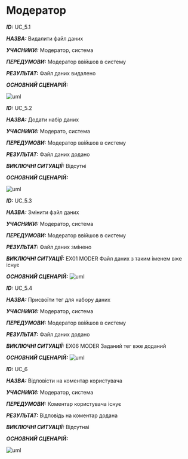 # Модератор
***ID:*** UC_5.1
    
***НАЗВА:*** Видалити файл даних
    
***УЧАСНИКИ:*** Модератор, система

***ПЕРЕДУМОВИ:*** Модератор ввійшов в систему

***РЕЗУЛЬТАТ:*** Файл даних видалено

***ОСНОВНИЙ СЦЕНАРІЙ:***

![uml](http://www.plantuml.com/plantuml/proxy?cache=no&src=https://raw.githubusercontent.com/KarmazinN/db_open_data/master/src/uml/UC_5.1.puml)

***ID:*** UC_5.2
    
***НАЗВА:*** Додати набір даних
    
***УЧАСНИКИ:*** Модерато, система

***ПЕРЕДУМОВИ:*** Модератор ввійшов в систему

***РЕЗУЛЬТАТ:*** Файл даних додано

***ВИКЛЮЧНІ СИТУАЦІЇ:*** Відсутні

***ОСНОВНИЙ СЦЕНАРІЙ:***

![uml](http://www.plantuml.com/plantuml/proxy?cache=no&src=https://raw.githubusercontent.com/KarmazinN/db_open_data/master/src/uml/UC_5.2.puml)

***ID:*** UC_5.3
    
***НАЗВА:*** Змінити файл даних
    
***УЧАСНИКИ:*** Модератор, система

***ПЕРЕДУМОВИ:*** Модератор ввійшов в систему

***РЕЗУЛЬТАТ:*** Файл даних змінено

***ВИКЛЮЧНІ СИТУАЦІЇ:*** EX01 MODER Файл даних з таким іменем вже існує

***ОСНОВНИЙ СЦЕНАРІЙ:***
![uml](http://www.plantuml.com/plantuml/proxy?cache=no&src=https://raw.githubusercontent.com/KarmazinN/db_open_data/master/src/uml/UC_5.3.puml)

***ID:*** UC_5.4
    
***НАЗВА:*** Присвоїти тег для набору даних
    
***УЧАСНИКИ:*** Модератор, система

***ПЕРЕДУМОВИ:*** Модератор ввійшов в систему

***РЕЗУЛЬТАТ:*** Файл даних додано

***ВИКЛЮЧНІ СИТУАЦІЇ:*** EX06 MODER Заданий тег вже доданий

***ОСНОВНИЙ СЦЕНАРІЙ:***
![uml](http://www.plantuml.com/plantuml/proxy?cache=no&src=https://raw.githubusercontent.com/KarmazinN/db_open_data/master/src/uml/UC_5.4.puml)

***ID:*** UC_6
    
***НАЗВА:*** Відповісти на коментар користувача
    
***УЧАСНИКИ:*** Модератор, система

***ПЕРЕДУМОВИ:*** Коментар користувача існує

***РЕЗУЛЬТАТ:*** Відповідь на коментар додана

***ВИКЛЮЧНІ СИТУАЦІЇ:*** Відсутнаі

***ОСНОВНИЙ СЦЕНАРІЙ:***

![uml](http://www.plantuml.com/plantuml/proxy?cache=no&src=https://raw.githubusercontent.com/KarmazinN/db_open_data/master/src/uml/UC_6.puml)
